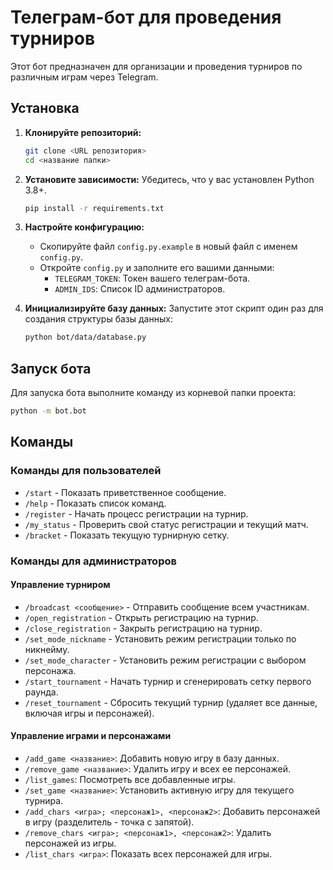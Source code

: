 # Телеграм-бот для проведения турниров

Этот бот предназначен для организации и проведения турниров по различным играм через Telegram.

## Установка

1.  **Клонируйте репозиторий:**
    ```bash
    git clone <URL репозитория>
    cd <название папки>
    ```

2.  **Установите зависимости:**
    Убедитесь, что у вас установлен Python 3.8+.
    ```bash
    pip install -r requirements.txt
    ```

3.  **Настройте конфигурацию:**
    *   Скопируйте файл `config.py.example` в новый файл с именем `config.py`.
    *   Откройте `config.py` и заполните его вашими данными:
        *   `TELEGRAM_TOKEN`: Токен вашего телеграм-бота.
        *   `ADMIN_IDS`: Список ID администраторов.

4.  **Инициализируйте базу данных:**
    Запустите этот скрипт один раз для создания структуры базы данных:
    ```bash
    python bot/data/database.py
    ```

## Запуск бота

Для запуска бота выполните команду из корневой папки проекта:
```bash
python -m bot.bot
```

## Команды

### Команды для пользователей

*   `/start` - Показать приветственное сообщение.
*   `/help` - Показать список команд.
*   `/register` - Начать процесс регистрации на турнир.
*   `/my_status` - Проверить свой статус регистрации и текущий матч.
*   `/bracket` - Показать текущую турнирную сетку.

### Команды для администраторов

#### Управление турниром
*   `/broadcast <сообщение>` - Отправить сообщение всем участникам.
*   `/open_registration` - Открыть регистрацию на турнир.
*   `/close_registration` - Закрыть регистрацию на турнир.
*   `/set_mode_nickname` - Установить режим регистрации только по никнейму.
*   `/set_mode_character` - Установить режим регистрации с выбором персонажа.
*   `/start_tournament` - Начать турнир и сгенерировать сетку первого раунда.
*   `/reset_tournament` - Сбросить текущий турнир (удаляет все данные, включая игры и персонажей).

#### Управление играми и персонажами
*   `/add_game <название>`: Добавить новую игру в базу данных.
*   `/remove_game <название>`: Удалить игру и всех ее персонажей.
*   `/list_games`: Посмотреть все добавленные игры.
*   `/set_game <название>`: Установить активную игру для текущего турнира.
*   `/add_chars <игра>; <персонаж1>, <персонаж2>`: Добавить персонажей в игру (разделитель - точка с запятой).
*   `/remove_chars <игра>; <персонаж1>, <персонаж2>`: Удалить персонажей из игры.
*   `/list_chars <игра>`: Показать всех персонажей для игры.

